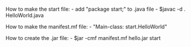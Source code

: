 How to make the start file:
	- add "package start;" to .java file
	- $javac -d . HelloWorld.java

How to make the manifest.mf file:
	- "Main-class: start.HelloWorld"

How to create the .jar file:
	- $jar -cmf manifest.mf hello.jar start

